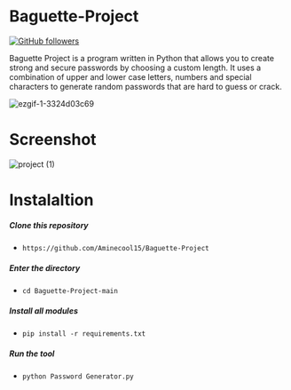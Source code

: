 # Baguette-Project  

[![GitHub followers](https://img.shields.io/github/followers/Aminecool15?label=Follow&style=social)](https://github.com/Aminecool15)

Baguette Project is a program written in Python that allows you to create strong and secure passwords by choosing a custom length. It uses a combination of upper and lower case letters, numbers and special characters to generate random passwords that are hard to guess or crack.


![ezgif-1-3324d03c69](https://user-images.githubusercontent.com/97691793/235682215-09bf51ef-d04c-4d07-b8da-9e744fb929c9.gif)



# Screenshot
![project (1)](https://user-images.githubusercontent.com/97691793/235813330-ee543259-d9ad-4169-b530-ae2d18dfb04e.gif)

# Instalaltion 

##### Clone this repository

 - ```https://github.com/Aminecool15/Baguette-Project```

##### Enter the directory
 - ```cd Baguette-Project-main```

##### Install all modules
 - ```pip install -r requirements.txt```

##### Run the tool
 - ```python Password Generator.py```


